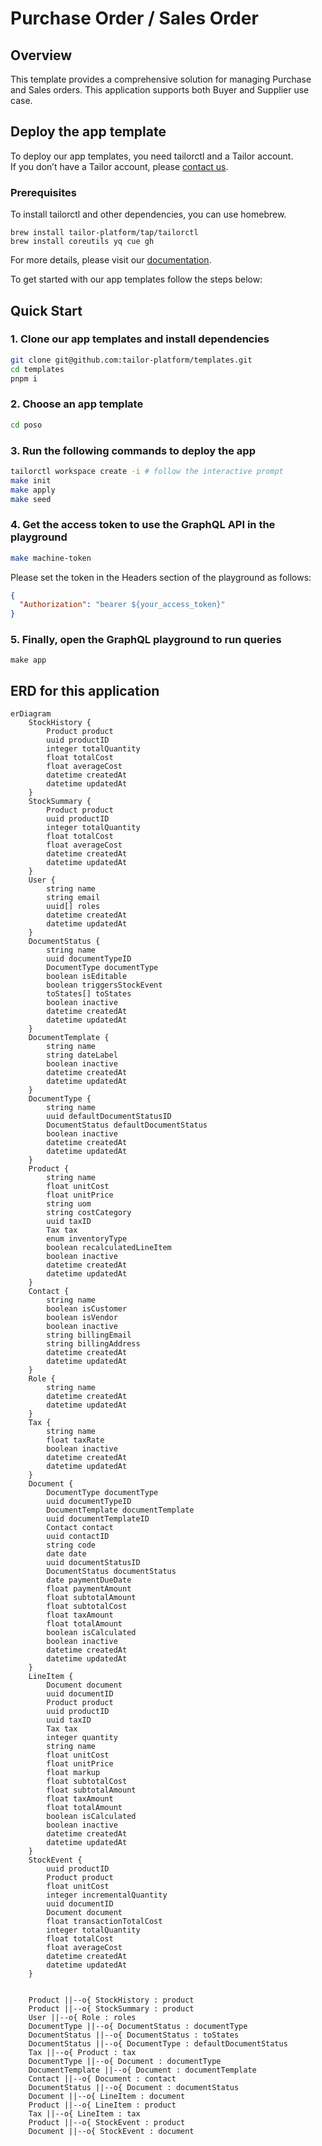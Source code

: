# Purchase Order / Sales Order

## Overview

This template provides a comprehensive solution for managing Purchase and Sales orders.
This application supports both Buyer and Supplier use case.


## Deploy the app template

To deploy our app templates, you need tailorctl and a Tailor account.  
If you don’t have a Tailor account,
please [contact us](https://form.typeform.com/to/QONhVIuj?typeform-source=www.tailor.tech).

### Prerequisites

To install tailorctl and other dependencies, you can use homebrew.

```
brew install tailor-platform/tap/tailorctl
brew install coreutils yq cue gh
```

For more details, please visit our [documentation](https://docs.tailor.tech/getting-started/quickstart).

To get started with our app templates follow the steps below:

## Quick Start

### 1. Clone our app templates and install dependencies

```bash
git clone git@github.com:tailor-platform/templates.git
cd templates
pnpm i
```

### 2. Choose an app template

```bash
cd poso
```

### 3. Run the following commands to deploy the app

```bash
tailorctl workspace create -i # follow the interactive prompt
make init
make apply
make seed
```

### 4. Get the access token to use the GraphQL API in the playground

```bash
make machine-token
```

Please set the token in the Headers section of the playground as follows:
```json
{
  "Authorization": "bearer ${your_access_token}"
}
```

### 5. Finally, open the GraphQL playground to run queries

```
make app
```


## ERD for this application
```mermaid
erDiagram
    StockHistory {
        Product product
        uuid productID
        integer totalQuantity
        float totalCost
        float averageCost
        datetime createdAt
        datetime updatedAt
    }
    StockSummary {
        Product product
        uuid productID
        integer totalQuantity
        float totalCost
        float averageCost
        datetime createdAt
        datetime updatedAt
    }
    User {
        string name
        string email
        uuid[] roles
        datetime createdAt
        datetime updatedAt
    }
    DocumentStatus {
        string name
        uuid documentTypeID
        DocumentType documentType
        boolean isEditable
        boolean triggersStockEvent
        toStates[] toStates
        boolean inactive
        datetime createdAt
        datetime updatedAt
    }
    DocumentTemplate {
        string name
        string dateLabel
        boolean inactive
        datetime createdAt
        datetime updatedAt
    }
    DocumentType {
        string name
        uuid defaultDocumentStatusID
        DocumentStatus defaultDocumentStatus
        boolean inactive
        datetime createdAt
        datetime updatedAt
    }
    Product {
        string name
        float unitCost
        float unitPrice
        string uom
        string costCategory
        uuid taxID
        Tax tax
        enum inventoryType
        boolean recalculatedLineItem
        boolean inactive
        datetime createdAt
        datetime updatedAt
    }
    Contact {
        string name
        boolean isCustomer
        boolean isVendor
        boolean inactive
        string billingEmail
        string billingAddress
        datetime createdAt
        datetime updatedAt
    }
    Role {
        string name
        datetime createdAt
        datetime updatedAt
    }
    Tax {
        string name
        float taxRate
        boolean inactive
        datetime createdAt
        datetime updatedAt
    }
    Document {
        DocumentType documentType
        uuid documentTypeID
        DocumentTemplate documentTemplate
        uuid documentTemplateID
        Contact contact
        uuid contactID
        string code
        date date
        uuid documentStatusID
        DocumentStatus documentStatus
        date paymentDueDate
        float paymentAmount
        float subtotalAmount
        float subtotalCost
        float taxAmount
        float totalAmount
        boolean isCalculated
        boolean inactive
        datetime createdAt
        datetime updatedAt
    }
    LineItem {
        Document document
        uuid documentID
        Product product
        uuid productID
        uuid taxID
        Tax tax
        integer quantity
        string name
        float unitCost
        float unitPrice
        float markup
        float subtotalCost
        float subtotalAmount
        float taxAmount
        float totalAmount
        boolean isCalculated
        boolean inactive
        datetime createdAt
        datetime updatedAt
    }
    StockEvent {
        uuid productID
        Product product
        float unitCost
        integer incrementalQuantity
        uuid documentID
        Document document
        float transactionTotalCost
        integer totalQuantity
        float totalCost
        float averageCost
        datetime createdAt
        datetime updatedAt
    }


    Product ||--o{ StockHistory : product
    Product ||--o{ StockSummary : product
    User ||--o{ Role : roles
    DocumentType ||--o{ DocumentStatus : documentType
    DocumentStatus ||--o{ DocumentStatus : toStates
    DocumentStatus ||--o{ DocumentType : defaultDocumentStatus
    Tax ||--o{ Product : tax
    DocumentType ||--o{ Document : documentType
    DocumentTemplate ||--o{ Document : documentTemplate
    Contact ||--o{ Document : contact
    DocumentStatus ||--o{ Document : documentStatus
    Document ||--o{ LineItem : document
    Product ||--o{ LineItem : product
    Tax ||--o{ LineItem : tax
    Product ||--o{ StockEvent : product
    Document ||--o{ StockEvent : document
```

